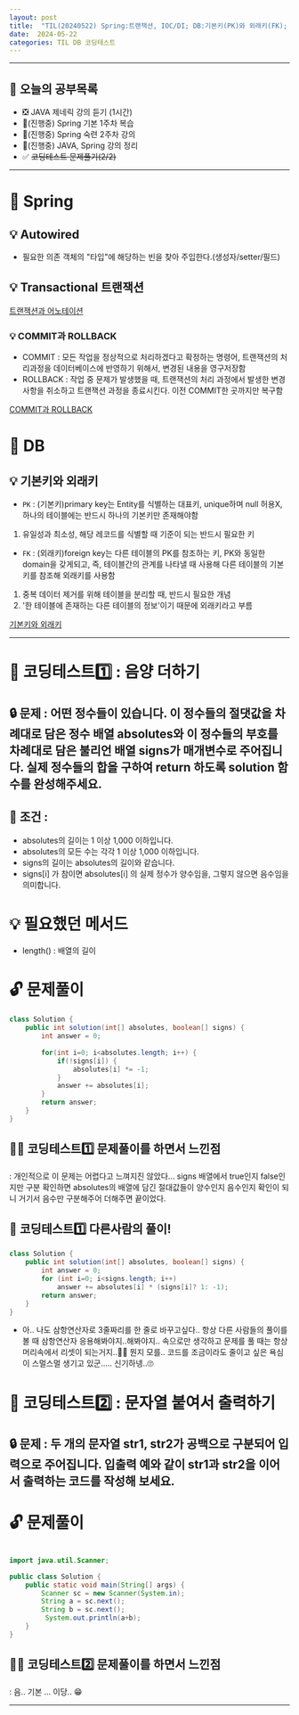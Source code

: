 ```yaml
---
layout: post
title:  "TIL(20240522) Spring:트랜잭션, IOC/DI; DB:기본키(PK)와 외래키(FK); 코딩테스트:음양 더하기;"
date:  2024-05-22
categories: TIL DB 코딩테스트
---
```


---------------------------------------------------------------------

## 🙌 오늘의 공부목록

- ❎ JAVA 제네릭 강의 듣기 (1시간)
- 🔺(진행중) Spring 기본 1주차 복습 
- 🔺(진행중) Spring 숙련 2주차 강의
- 🔺(진행중) JAVA, Spring 강의 정리
- ✅ ~~코딩테스트 문제풀기(2/2)~~ 
---------------------------------------------------------------------
# 📌 Spring

## 💡 Autowired
- 필요한 의존 객체의 "타입"에 해당하는 빈을 찾아 주입한다.(생성자/setter/필드)

## 💡 Transactional 트랜잭션

[트랜잭션과 어노테이션](https://tecoble.techcourse.co.kr/post/2021-05-25-transactional/)

### 💡 COMMIT과 ROLLBACK 
- COMMIT : 모든 작업을 정상적으로 처리하겠다고 확정하는 명령어, 트랜잭션의 처리과정을 데이터베이스에 반영하기 위해서, 변경된 내용을 영구저장함
- ROLLBACK : 작업 중 문제가 발생했을 때, 트랜잭션의 처리 과정에서 발생한 변경사항을 취소하고 트랜잭션 과정을 종료시킨다. 이전 COMMIT한 곳까지만 복구함

[COMMIT과 ROLLBACK](https://wikidocs.net/4096)

# 📌 DB

## 💡 기본키와 외래키

- `PK` : (기본키)primary key는 Entity를 식별하는 대표키, unique하며 null 허용X, 하나의 테이블에는 반드시 하나의 기본키만 존재해야함
1) 유일성과 최소성, 해당 레코드를 식별할 때 기준이 되는 반드시 필요한 키
- `FK` : (외래키)foreign key는 다른 테이블의 PK를 참조하는 키, PK와 동일한 domain을 갖게되고, 즉, 테이블간의 관계를 나타낼 때 사용해 다른 테이블의 기본키를 참조해 외래키를 사용함
 1) 중복 데이터 제거를 위해 테이블을 분리할 때, 반드시 필요한 개념
 2) '한 테이블에 존재하는 다른 테이블의 정보'이기 때문에 외래키라고 부름

[기본키와 외래키](https://velog.io/@kon6443/DB-%EA%B8%B0%EB%B3%B8%ED%82%A4-%EC%99%B8%EB%9E%98%ED%82%A4-%ED%9B%84%EB%B3%B4%ED%82%A4-%EB%B3%B5%ED%95%A9%ED%82%A4-%EA%B0%9C%EB%85%90-4x1bgz5w)

---------------------------------------------------------------------

# 📌 코딩테스트1️⃣ : 음양 더하기

## 🔒 문제 : 어떤 정수들이 있습니다. 이 정수들의 절댓값을 차례대로 담은 정수 배열 absolutes와 이 정수들의 부호를 차례대로 담은 불리언 배열 signs가 매개변수로 주어집니다. 실제 정수들의 합을 구하여 return 하도록 solution 함수를 완성해주세요.

## 🚫 조건 : 
- absolutes의 길이는 1 이상 1,000 이하입니다.
- absolutes의 모든 수는 각각 1 이상 1,000 이하입니다.
- signs의 길이는 absolutes의 길이와 같습니다.
- signs[i] 가 참이면 absolutes[i] 의 실제 정수가 양수임을, 그렇지 않으면 음수임을 의미합니다.

# 💡 필요했던 메서드
- length() : 배열의 길이

# 🔓 문제풀이

```java
class Solution {
    public int solution(int[] absolutes, boolean[] signs) {
        int answer = 0;
        
        for(int i=0; i<absolutes.length; i++) {
            if(!signs[i]) {
                absolutes[i] *= -1;
            } 
            answer += absolutes[i];
        }
        return answer;
    }
}

```

## 🤷‍♀️ 코딩테스트1️⃣ 문제풀이를 하면서 느낀점
: 개인적으로 이 문제는 어렵다고 느껴지진 않았다... signs 배열에서 true인지 false인지만 구분 확인하면 absolutes의 배열에 담긴
절대값들이 양수인지 음수인지 확인이 되니 거기서 음수만 구분해주어 더해주면 끝이었다. 


## 🎈 코딩테스트1️⃣ 다른사람의 풀이! 

```java
class Solution {
    public int solution(int[] absolutes, boolean[] signs) {
        int answer = 0;
        for (int i=0; i<signs.length; i++)
            answer += absolutes[i] * (signs[i]? 1: -1);
        return answer;
    }
}
```
- 아.. 나도 삼항연산자로 3줄짜리를 한 줄로 바꾸고싶다..  항상 다른 사람들의 풀이를 볼 때 삼항연산자 응용해봐야지..해봐야지..
속으로만 생각하고 문제를 풀 때는 항상 머리속에서 리셋이 되는거지..🤣🤣
뭔지 모를.. 코드를 조금이라도 줄이고 싶은 욕심이 스멀스멀 생기고 있군..... 신기하넹..🙄


# 📌 코딩테스트2️⃣ : 문자열 붙여서 출력하기

## 🔒 문제 : 두 개의 문자열 str1, str2가 공백으로 구분되어 입력으로 주어집니다. 입출력 예와 같이 str1과 str2을 이어서 출력하는 코드를 작성해 보세요.

# 🔓 문제풀이

```java

import java.util.Scanner;

public class Solution {
    public static void main(String[] args) {
        Scanner sc = new Scanner(System.in);
        String a = sc.next();
        String b = sc.next();
         System.out.println(a+b);
    }
}
```
## 🤷‍♀️ 코딩테스트2️⃣ 문제풀이를 하면서 느낀점
: 음.. 기본 ... 이당.. 😁

--------------------------------------------------------------
